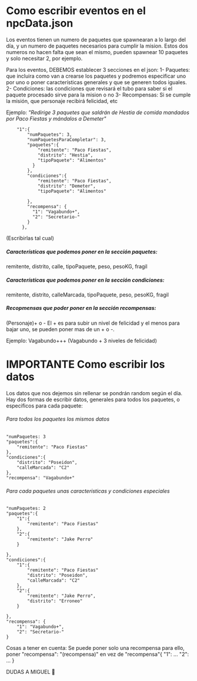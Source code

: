 # Como escribir eventos en el npcData.json

Los eventos tienen un numero de paquetes que spawnearan a lo largo del día, y un numero de paquetes necesarios para cumplir la mision. Estos dos numeros no hacen falta que sean el mismo, pueden spawnear 10 paquetes y solo necesitar 2, por ejemplo.

Para los eventos, DEBEMOS establecer 3 secciones en el json:
1- Paquetes: que incluira como van a crearse los paquetes y podremos especificar uno por uno o poner características generales y que se generen todos iguales.
2- Condiciones: las condiciones que revisará el tubo para saber si el paquete procesado sirve para la mision o no
3- Recompensas: Si se cumple la misión, que personaje recibirá felicidad, etc

Ejemplo: *"Redirige 3 paquetes que saldrán de Hestia de comida mandados por Paco Fiestas y mándalos a Demeter"*

```
    "1":{
        "numPaquetes": 3,
        "numPaquetesParaCompletar": 3,
        "paquetes":{
            "remitente": "Paco Fiestas",
            "distrito": "Hestia",
            "tipoPaquete": "Alimentos"
          }
        },
        "condiciones":{
            "remitente": "Paco Fiestas",
            "distrito": "Demeter",
            "tipoPaquete": "Alimentos"
          
        },
        "recompensa": {
          "1": "Vagabundo+",
          "2": "Secretario-"
        }
      },
```
(Escribirlas tal cual)
##### Características que podemos poner en la sección paquetes:
remitente, distrito, calle, tipoPaquete, peso, pesoKG, fragil 
##### Características que podemos poner en la sección condiciones:
remitente, distrito, calleMarcada, tipoPaquete, peso, pesoKG, fragil
##### Recopmensas que poder poner en la sección recompensas:
(Personaje)+ o - 
El + es para subir un nivel de felicidad y el menos para bajar uno, se pueden poner mas de un + o -.

Ejemplo: Vagabundo+++ (Vagabundo + 3 niveles de felicidad)



# IMPORTANTE Como escribir los datos
Los datos que nos dejemos sin rellenar se pondrán random según el día. Hay dos formas de escribir datos, generales para todos los paquetes, o especificos para cada paquete:

###### Para todos los paquetes los mismos datos
```
"numPaquetes: 3
"paquetes":{
    "remitente": "Paco Fiestas"
},
"condiciones":{
    "distrito": "Poseidon",
    "calleMarcada": "C2"
},
"recompensa": "Vagabundo+"
```
###### Para cada paquetes unas caracteristicas y condiciones especiales
```
"numPaquetes: 2
"paquetes":{
    "1":{
        "remitente": "Paco Fiestas"
    },
    "2":{
        "remitente": "Jake Perro"
    }
    
},
"condiciones":{
    "1":{
        "remitente": "Paco Fiestas"
        "distrito": "Poseidon",
        "calleMarcada": "C2"
    },
    "2":{
        "remitente": "Jake Perro",
        "distrito": "Erroneo"
    }
    
},
"recompensa": {
    "1": "Vagabundo+",
    "2": "Secretario-"
}
```

Cosas a tener en cuenta:
Se puede poner solo una recompensa para ello, poner "recompensa": "(recompensa)" en vez de "recompensa"{
    "1": ...
    "2": ...
}

DUDAS A MIGUEL 🐐